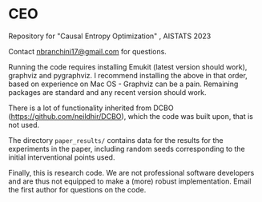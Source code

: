 # CEO
Repository for "Causal Entropy Optimization" , AISTATS 2023 


Contact nbranchini17@gmail.com for questions. 

Running the code requires installing Emukit (latest version should work), graphviz and pygraphviz. 
I recommend installing the above in that order, based on experience on Mac OS - Graphviz can be a pain.
Remaining packages are standard and any recent version should work. 

There is a lot of functionality inherited from DCBO (https://github.com/neildhir/DCBO), which the code was built upon, that is not used.

The directory `paper_results/` contains data for the results for the experiments in the paper, including random seeds corresponding to the initial interventional points used.

Finally, this is research code. We are not professional software developers and are thus not equipped to make a (more) robust implementation.
Email the first author for questions on the code. 
